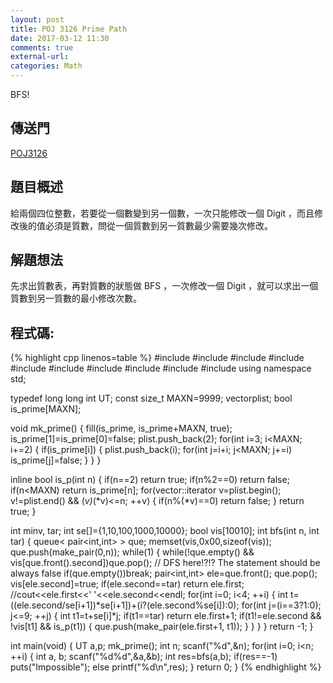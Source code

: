 ```yaml
---
layout: post
title: POJ 3126 Prime Path
date: 2017-03-12 11:30
comments: true
external-url:
categories: Math
---
```


BFS!

## 傳送門
[POJ3126](http://poj.org/problem?id=3126)

## 題目概述
給兩個四位整數，若要從一個數變到另一個數，一次只能修改一個 Digit ，而且修改後的值必須是質數，問從一個質數到另一質數最少需要幾次修改。

## 解題想法
先求出質數表，再對質數的狀態做 BFS ，一次修改一個 Digit ，就可以求出一個質數到另一質數的最小修改次數。

## 程式碼:

{% highlight cpp linenos=table %}
#include <iostream>
#include <vector>
#include <algorithm>
#include <string>
#include <queue>
#include <cstdio>
#include <cstdlib>
#include <cstdlib>
#include <cstring>
#include <climits>
using namespace std;

typedef long long int UT;
const size_t MAXN=9999;
vector<int>plist;
bool is_prime[MAXN];

void mk_prime() {
    fill(is_prime, is_prime+MAXN, true);
    is_prime[1]=is_prime[0]=false;
    plist.push_back(2);
    for(int i=3; i<MAXN; i+=2) {
        if(is_prime[i]) {
            plist.push_back(i);
            for(int j=i+i; j<MAXN; j+=i) is_prime[j]=false;
        }
    }
}

inline bool is_p(int n) {
    if(n==2) return true;
    if(n%2==0) return false;
    if(n<MAXN) return is_prime[n];
    for(vector<int>::iterator v=plist.begin(); v!=plist.end() && (*v)*(*v)<=n; ++v) {
        if(n%(*v)==0) return false;
    }
    return true;
}

int minv, tar;
int se[]={1,10,100,1000,10000};
bool vis[10010];
int bfs(int n, int tar) {
    queue< pair<int,int> > que;
    memset(vis,0x00,sizeof(vis));
    que.push(make_pair(0,n));
    while(1) {
        while(!que.empty() && vis[que.front().second])que.pop(); // DFS here!?!? The statement should be always false
        if(que.empty())break;
        pair<int,int> ele=que.front(); que.pop();
        vis[ele.second]=true;
        if(ele.second==tar) return ele.first;
        //cout<<ele.first<<' '<<ele.second<<endl;
        for(int i=0; i<4; ++i) {
            int t=((ele.second/se[i+1])*se[i+1])+(i?(ele.second%se[i]):0);
            for(int j=(i==3?1:0); j<=9; ++j) {
                int t1=t+se[i]*j;
                if(t1==tar) return ele.first+1;
                if(t1!=ele.second && !vis[t1] && is_p(t1)) {
                    que.push(make_pair(ele.first+1, t1));
                }
            }
        }
    }
    return -1;
}

int main(void) {
    UT a,p;
    mk_prime();
    int n;
    scanf("%d",&n);
    for(int i=0; i<n; ++i) {
        int a, b;
        scanf("%d%d",&a,&b);
        int res=bfs(a,b);
        if(res==-1) puts("Impossible");
        else printf("%d\n",res);
    }
    return 0;
}
{% endhighlight %}

